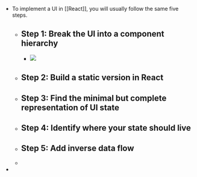 - To implement a UI in [[React]], you will usually follow the same five steps.
	- ## Step 1: Break the UI into a component hierarchy   [](https://react.dev/learn/thinking-in-react#step-1-break-the-ui-into-a-component-hierarchy)
		- ![](https://react.dev/images/docs/s_thinking-in-react_ui_outline.png)
	- ## Step 2: Build a static version in React
	- ## Step 3: Find the minimal but complete representation of UI state
	- ## Step 4: Identify where your state should live
	- ## Step 5: Add inverse data flow
	-
-